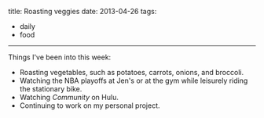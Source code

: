 title: Roasting veggies
date: 2013-04-26
tags:
- daily
- food
---

Things I've been into this week:

- Roasting vegetables, such as potatoes, carrots, onions, and broccoli.
- Watching the NBA playoffs at Jen's or at the gym while leisurely riding the stationary bike.
- Watching *Community* on Hulu.
- Continuing to work on my personal project.

